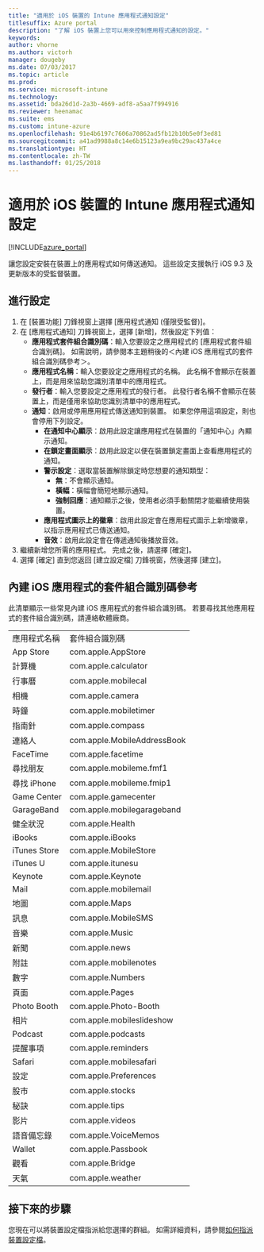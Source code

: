 ```yaml
---
title: "適用於 iOS 裝置的 Intune 應用程式通知設定"
titlesuffix: Azure portal
description: "了解 iOS 裝置上您可以用來控制應用程式通知的設定。"
keywords: 
author: vhorne
ms.author: victorh
manager: dougeby
ms.date: 07/03/2017
ms.topic: article
ms.prod: 
ms.service: microsoft-intune
ms.technology: 
ms.assetid: bda26d1d-2a3b-4669-adf8-a5aa7f994916
ms.reviewer: heenamac
ms.suite: ems
ms.custom: intune-azure
ms.openlocfilehash: 91e4b6197c7606a70862ad5fb12b10b5e0f3ed81
ms.sourcegitcommit: a41ad9988a8c14e6b15123a9ea9bc29ac437a4ce
ms.translationtype: HT
ms.contentlocale: zh-TW
ms.lasthandoff: 01/25/2018
---
```

# <a name="intune-app-notifications-settings-for-ios-devices"></a>適用於 iOS 裝置的 Intune 應用程式通知設定

[!INCLUDE[azure_portal](./includes/azure_portal.md)]

讓您設定安裝在裝置上的應用程式如何傳送通知。 這些設定支援執行 iOS 9.3 及更新版本的受監督裝置。

## <a name="configure-settings"></a>進行設定

1. 在 [裝置功能] 刀鋒視窗上選擇 [應用程式通知 (僅限受監督)]。
2. 在 [應用程式通知] 刀鋒視窗上，選擇 [新增]，然後設定下列值：
    - **應用程式套件組合識別碼**：輸入您要設定之應用程式的 [應用程式套件組合識別碼]。 如需說明，請參閱本主題稍後的＜內建 iOS 應用程式的套件組合識別碼參考＞。
    - **應用程式名稱**：輸入您要設定之應用程式的名稱。 此名稱不會顯示在裝置上，而是用來協助您識別清單中的應用程式。
    - **發行者**：輸入您要設定之應用程式的發行者。 此發行者名稱不會顯示在裝置上，而是僅用來協助您識別清單中的應用程式。
    - **通知**：啟用或停用應用程式傳送通知到裝置。 如果您停用這項設定，則也會停用下列設定。
        - **在通知中心顯示**：啟用此設定讓應用程式在裝置的「通知中心」內顯示通知。
        - **在鎖定畫面顯示**：啟用此設定以便在裝置鎖定畫面上查看應用程式的通知。
        - **警示設定**：選取當裝置解除鎖定時您想要的通知類型：
            - **無**：不會顯示通知。
            - **橫幅**：橫幅會簡短地顯示通知。
            - **強制回應**：通知顯示之後，使用者必須手動關閉才能繼續使用裝置。
        - **應用程式圖示上的徽章**：啟用此設定會在應用程式圖示上新增徽章，以指示應用程式已傳送通知。
        - **音效**：啟用此設定會在傳遞通知後播放音效。
3. 繼續新增您所需的應用程式。 完成之後，請選擇 [確定]。
4. 選擇 [確定] 直到您返回 [建立設定檔] 刀鋒視窗，然後選擇 [建立]。 


## <a name="bundle-id-reference-for-built-in-ios-apps"></a>內建 iOS 應用程式的套件組合識別碼參考

此清單顯示一些常見內建 iOS 應用程式的套件組合識別碼。 若要尋找其他應用程式的套件組合識別碼，請連絡軟體廠商。 

|||
|-|-|
|應用程式名稱|套件組合識別碼|
|App Store|com.apple.AppStore|
|計算機|com.apple.calculator|
|行事曆|com.apple.mobilecal|
|相機|com.apple.camera|
|時鐘|com.apple.mobiletimer|
|指南針|com.apple.compass|
|連絡人|com.apple.MobileAddressBook|
|FaceTime|com.apple.facetime|
|尋找朋友|com.apple.mobileme.fmf1|
|尋找 iPhone|com.apple.mobileme.fmip1|
|Game Center|com.apple.gamecenter|
|GarageBand|com.apple.mobilegarageband|
|健全狀況|com.apple.Health|
|iBooks|com.apple.iBooks|
|iTunes Store|com.apple.MobileStore|
|iTunes U|com.apple.itunesu|
|Keynote|com.apple.Keynote|
|Mail|com.apple.mobilemail|
|地圖|com.apple.Maps|
|訊息|com.apple.MobileSMS|
|音樂|com.apple.Music|
|新聞|com.apple.news|
|附註|com.apple.mobilenotes|
|數字|com.apple.Numbers|
|頁面|com.apple.Pages|
|Photo Booth|com.apple.Photo-Booth|
|相片|com.apple.mobileslideshow|
|Podcast|com.apple.podcasts|
|提醒事項|com.apple.reminders|
|Safari|com.apple.mobilesafari|
|設定|com.apple.Preferences|
|股市|com.apple.stocks|
|秘訣|com.apple.tips|
|影片|com.apple.videos|
|語音備忘錄|com.apple.VoiceMemos|
|Wallet|com.apple.Passbook|
|觀看|com.apple.Bridge|
|天氣|com.apple.weather|

## <a name="next-steps"></a>接下來的步驟

您現在可以將裝置設定檔指派給您選擇的群組。 如需詳細資料，請參閱[如何指派裝置設定檔](device-profile-assign.md)。
